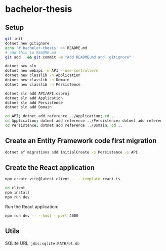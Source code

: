 # bachelor-thesis

## Setup

```bash
git init
dotnet new gitignore
echo '# bachelor-thesis' >> README.md
# add this to README.md
git add . && git commit -m "Add README.md and .gitignore"
```

```bash
dotnet new sln
dotnet new webapi -n API --use-controllers
dotnet new classlib -n Application
dotnet new classlib -n Domain
dotnet new classlib -n Persistence

dotnet sln add API/API.csproj
dotnet sln add Application
dotnet sln add Persistence
dotnet sln add Domain

cd API; dotnet add reference ../Application; cd ..
cd Application; dotnet add reference ../Persistence; dotnet add reference ../Domain; cd ..
cd Persistence; dotnet add reference ../Domain; cd ..
```

## Create an Entity Framework code first migration

```bash
dotnet ef migrations add InitialCreate -p Persistence -s API
```

## Create the React application

```bash
npm create vite@latest client -- --template react-ts
```

```bash
cd client
npm install
npm run dev
```

Run the React application:

```bash
npm run dev -- --host --port 4000
```

## Utils

SQLite URL: `jdbc:sqlite:PATH/bt.db`
